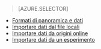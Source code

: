 > [AZURE.SELECTOR]
- [Formati di panoramica e dati](../articles/machine-learning/machine-learning-data-science-import-data.md)
- [Importare dati dal file locali](../articles/machine-learning/machine-learning-import-data-from-local-file.md)
- [Importare dati da origini online](../articles/machine-learning/machine-learning-import-data-from-online-sources.md)
- [Importare dati da un esperimento](../articles/machine-learning/machine-learning-import-data-from-an-experiment.md)
